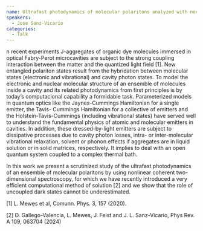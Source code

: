 ```yaml
---
name: Ultrafast photodynamics of molecular polaritons analyzed with nonlinear multidimensional spectroscopies
speakers:
  - Jose Sanz-Vicario
categories:
  - Talk
---
```


n recent experiments J-aggregates of organic dye molecules immersed in optical Fabry-Perot microcavities are subject to the strong coupling interaction between the matter and the quantized light field [1]. New entangled polariton states result from the hybridation between molecular states (electronic and vibrational) and cavity photon states. To model the electronic and nuclear molecular structure of an ensemble of molecules inside a cavity and its related photodynamics from first principles is by today’s computacional capability a formidable task. Parameterized models in quantum optics like the Jaynes-Cummings Hamiltonian for a single emitter, the Tavis- Cummings Hamiltonian for a collective of emitters and the Holstein-Tavis-Cummings (including vibrational states) have served well to understand the fundamental physics of atomic and molecular emitters in cavities. In addition, these dressed-by-light emitters are subject to dissipative processes due to cavity photon losses, intra- or inter-molecular vibrational relaxation, solvent or phonon effects if aggregates are in liquid solution or in solid matrices, respectively. It implies to deal with an open quantum system coupled to a complex thermal bath. 

In this work we present a scrutinized study of the ultrafast photodynamics of an ensemble of molecular polaritons by using nonlinear coherent two- dimensional spectroscopy, for which we have recently introduced a very efficient computational method of solution [2] and we show that the role of uncoupled dark states cannot be underestimated.

[1] L. Mewes et al, Comunn. Phys. 3, 157 (2020).

[2] D. Gallego-Valencia, L. Mewes, J. Feist and J. L. Sanz-Vicario, Phys Rev. A 109, 063704 (2024)